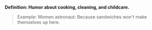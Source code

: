 **Definition: Humor about cooking, cleaning, and childcare.**

> Example: Women astronaut: Because sandwiches won't make themselves up here.